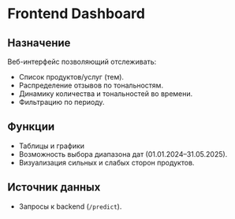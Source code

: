 # Frontend Dashboard

## Назначение
Веб-интерфейс позволяющий отслеживать:
- Список продуктов/услуг (тем).
- Распределение отзывов по тональностям.
- Динамику количества и тональностей во времени.
- Фильтрацию по периоду.

## Функции
- Таблицы и графики 
- Возможность выбора диапазона дат (01.01.2024–31.05.2025).
- Визуализация сильных и слабых сторон продуктов.

## Источник данных
- Запросы к backend (`/predict`).
